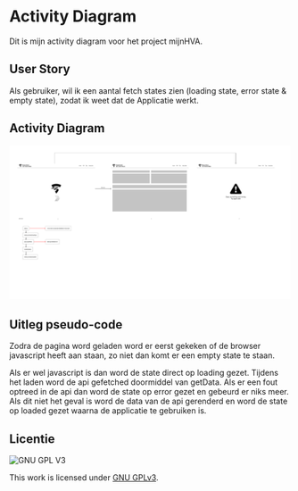# Activity Diagram
<!-- Geef je project een titel en schrijf in één zin wat het is -->
Dit is mijn activity diagram voor het project mijnHVA.

## User Story
Als gebruiker, wil ik een aantal fetch states zien (loading state, error state & empty state), zodat ik weet dat de Applicatie werkt.

## Activity Diagram
<img src="https://github.com/DaanKorver/keep-users-in-control-activity-diagram/blob/main/assets/Activity%20diagram.png" />

## Uitleg pseudo-code 

Zodra de pagina word geladen word er eerst gekeken of de browser javascript heeft aan staan, zo niet dan komt er een empty state te staan.

Als er wel javascript is dan word de state direct op loading gezet.
Tijdens het laden word de api gefetched doormiddel van getData.
Als er een fout optreed in de api dan word de state op error gezet en gebeurd er niks meer.
Als dit niet het geval is word de data van de api gerenderd en word de state op loaded gezet waarna de applicatie te gebruiken is.


## Licentie

![GNU GPL V3](https://www.gnu.org/graphics/gplv3-127x51.png)

This work is licensed under [GNU GPLv3](./LICENSE).
